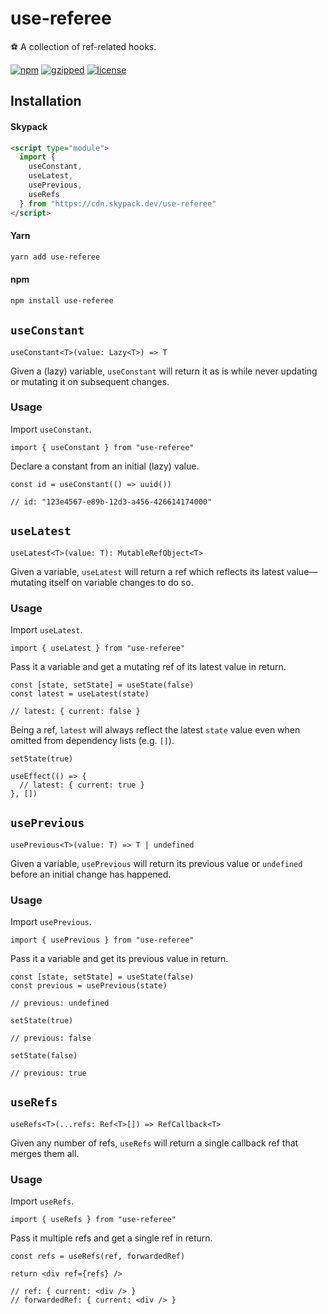 # use-referee

⚽ A collection of ref-related hooks.

[![npm](https://img.shields.io/npm/v/use-referee?color=%2385f)](https://www.npmjs.com/package/use-referee) [![gzipped](https://img.shields.io/bundlephobia/minzip/use-referee?label=gzipped&color=%23d5e)](https://www.npmjs.com/package/use-referee) [![license](https://img.shields.io/github/license/bouchenoiremarc/use-referee?color=%23e48)](https://github.com/bouchenoiremarc/use-referee/blob/main/LICENSE)

## Installation

#### Skypack

```html
<script type="module">
  import {
    useConstant,
    useLatest,
    usePrevious,
    useRefs
  } from "https://cdn.skypack.dev/use-referee"
</script>
```

#### Yarn

```sh
yarn add use-referee
```

#### npm

```sh
npm install use-referee
```

## `useConstant`

```tsx
useConstant<T>(value: Lazy<T>) => T
```

Given a (lazy) variable, `useConstant` will return it as is while never updating or mutating it on subsequent changes.

### Usage

Import `useConstant`.

```tsx
import { useConstant } from "use-referee"
```

Declare a constant from an initial (lazy) value.

```tsx
const id = useConstant(() => uuid())

// id: "123e4567-e89b-12d3-a456-426614174000"
```

## `useLatest`

```tsx
useLatest<T>(value: T): MutableRefObject<T>
```

Given a variable, `useLatest` will return a ref which reflects its latest value—mutating itself on variable changes to do so.

### Usage

Import `useLatest`.

```tsx
import { useLatest } from "use-referee"
```

Pass it a variable and get a mutating ref of its latest value in return.

```tsx
const [state, setState] = useState(false)
const latest = useLatest(state)

// latest: { current: false }
```

Being a ref, `latest` will always reflect the latest `state` value even when omitted from dependency lists (e.g. `[]`).

```tsx
setState(true)

useEffect(() => {
  // latest: { current: true }
}, [])
```

## `usePrevious`

```tsx
usePrevious<T>(value: T) => T | undefined
```

Given a variable, `usePrevious` will return its previous value or `undefined` before an initial change has happened.

### Usage

Import `usePrevious`.

```tsx
import { usePrevious } from "use-referee"
```

Pass it a variable and get its previous value in return.

```tsx
const [state, setState] = useState(false)
const previous = usePrevious(state)

// previous: undefined

setState(true)

// previous: false

setState(false)

// previous: true
```

## `useRefs`

```tsx
useRefs<T>(...refs: Ref<T>[]) => RefCallback<T>
```

Given any number of refs, `useRefs` will return a single callback ref that merges them all.

### Usage

Import `useRefs`.

```tsx
import { useRefs } from "use-referee"
```

Pass it multiple refs and get a single ref in return.

```tsx
const refs = useRefs(ref, forwardedRef)

return <div ref={refs} />

// ref: { current: <div /> }
// forwardedRef: { current: <div /> }
```
